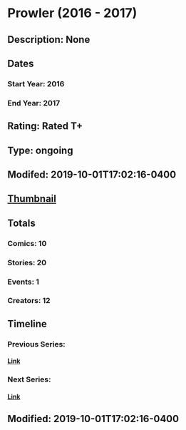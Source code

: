 # Prowler (2016 - 2017)
## Description: None
## Dates
### Start Year: 2016
### End Year: 2017
## Rating: Rated T+
## Type: ongoing
## Modifed: 2019-10-01T17:02:16-0400
## [Thumbnail](http://i.annihil.us/u/prod/marvel/i/mg/c/30/5a8f1ed9a040f.jpg)
## Totals
### Comics: 10
### Stories: 20
### Events: 1
### Creators: 12
## Timeline
### Previous Series: 
#### [Link]()
### Next Series: 
#### [Link]()
## Modified: 2019-10-01T17:02:16-0400